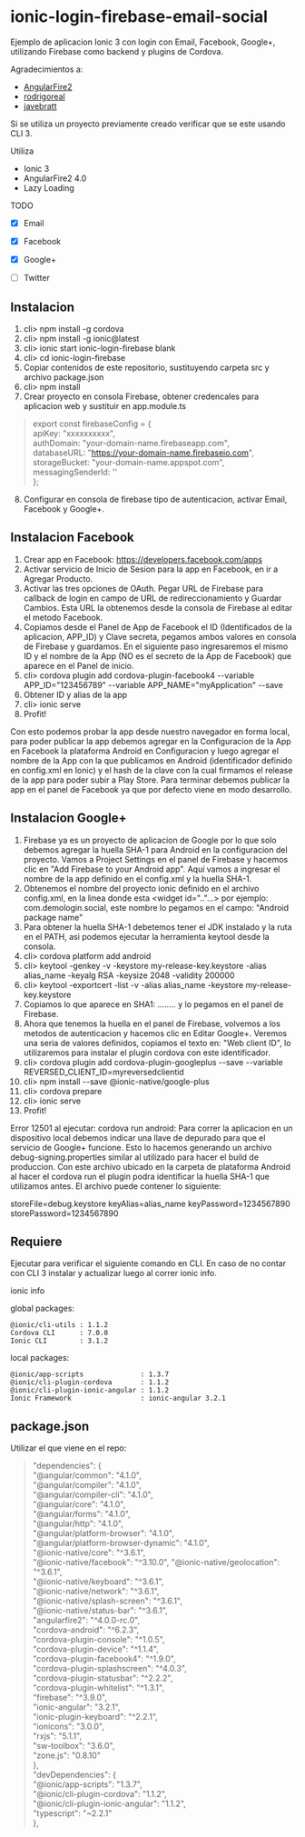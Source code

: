 # ionic-login-firebase-email-social
Ejemplo de aplicacion Ionic 3 con login con Email, Facebook, Google+, utilizando Firebase como backend y plugins de Cordova.

Agradecimientos a: 
* [AngularFire2](https://github.com/angular)
* [rodrigoreal](https://github.com/rodrigoreal/)
* [javebratt](https://github.com/javebratt/)

Si se utiliza un proyecto previamente creado verificar que se este usando CLI 3.

Utiliza
* Ionic 3
* AngularFire2 4.0
* Lazy Loading

TODO
- [x] Email
- [x] Facebook
- [x] Google+ 
- [ ] Twitter


## Instalacion
1. cli> npm install -g cordova
2. cli> npm install -g ionic@latest
3. cli> ionic start ionic-login-firebase blank
4. cli> cd ionic-login-firebase
5. Copiar contenidos de este repositorio, sustituyendo carpeta src y archivo package.json
6. cli> npm install
7. Crear proyecto en consola Firebase, obtener credencales para aplicacion web y sustituir en app.module.ts

> export const firebaseConfig = {  
>  apiKey: "xxxxxxxxxx",  
>  authDomain: "your-domain-name.firebaseapp.com",  
>  databaseURL: "https://your-domain-name.firebaseio.com",  
>  storageBucket: "your-domain-name.appspot.com",  
>  messagingSenderId: '<your-messaging-sender-id>'  
> };  
8. Configurar en consola de firebase tipo de autenticacion, activar Email, Facebook y Google+.

## Instalacion Facebook
1. Crear app en Facebook: https://developers.facebook.com/apps
2. Activar servicio de Inicio de Sesion para la app en Facebook, en ir a Agregar Producto.
3. Activar las tres opciones de OAuth. Pegar URL de Firebase para callback de login en campo de URL de redireccionamiento y Guardar Cambios. Esta URL la obtenemos desde la consola de Firebase al editar el metodo Facebook.
4. Copiamos desde el Panel de App de Facebook el ID (Identificados de la aplicacion, APP_ID) y Clave secreta, pegamos ambos valores en consola de Firebase y guardamos. En el siguiente paso ingresaremos el mismo ID y el nombre de la App (NO es el secreto de la App de Facebook) que aparece en el Panel de inicio.
5. cli> cordova plugin add cordova-plugin-facebook4 --variable APP_ID="123456789" --variable APP_NAME="myApplication" --save
6. Obtener ID y alias de la app
7. cli> ionic serve
8. Profit!

Con esto podemos probar la app desde nuestro navegador en forma local, para poder publicar la app debemos agregar en la Configuracion de la App en Facebook la plataforma Android en Configuracion y luego agregar el nombre de la App con la que publicamos en Android (identificador definido en config.xml en Ionic) y el hash de la clave con la cual firmamos el release de la app para poder subir a Play Store. Para terminar debemos publicar la app en el panel de Facebook ya que por defecto viene en modo desarrollo.

## Instalacion Google+
1. Firebase ya es un proyecto de aplicacion de Google por lo que solo debemos agregar la huella SHA-1 para Android en la configuracion del proyecto. Vamos a Project Settings en el panel de Firebase y hacemos clic en "Add Firebase to your Android app". Aquí vamos a ingresar el nombre de la app definido en el config.xml y la huella SHA-1.
2. Obtenemos el nombre del proyecto ionic definido en el archivo config.xml, en la linea donde esta <widget id=".."...> por ejemplo: com.demologin.social, este nombre lo pegamos en el campo: "Android package name"
3. Para obtener la huella SHA-1 debetemos tener el JDK instalado y la ruta en el PATH, asi podemos ejecutar la herramienta keytool desde la consola.
4. cli> cordova platform add android
5. cli> keytool -genkey -v -keystore my-release-key.keystore -alias alias_name -keyalg RSA -keysize 2048 -validity 200000
6. cli> keytool -exportcert -list -v -alias alias_name -keystore my-release-key.keystore
7. Copiamos lo que aparece en SHA1: ........ y lo pegamos en el panel de Firebase.
8. Ahora que tenemos la huella en el panel de Firebase, volvemos a los metodos de autenticacion y hacemos clic en Editar Google+. Veremos una seria de valores definidos, copiamos el texto en: "Web client ID", lo utilizaremos para instalar el plugin cordova con este identificador.
8. cli> cordova plugin add cordova-plugin-googleplus --save --variable REVERSED_CLIENT_ID=myreversedclientid
9. cli> npm install --save @ionic-native/google-plus
10. cli> cordova prepare
11. cli> ionic serve
12. Profit!

Error 12501 al ejecutar: cordova run android: Para correr la aplicacion en un dispositivo local debemos indicar una llave de depurado para que el servicio de Google+ funcione. Esto lo hacemos generando un archivo debug-signing.properties similar al utilizado para hacer el build de produccion. Con este archivo ubicado en la carpeta de plataforma Android al hacer el cordova run el plugin podra identificar la huella SHA-1 que utilizamos antes. El archivo puede contener lo siguiente:

storeFile=debug.keystore
keyAlias=alias_name
keyPassword=1234567890
storePassword=1234567890



## Requiere

Ejecutar para verificar el siguiente comando en CLI. En caso de no contar con CLI 3 instalar y actualizar luego al correr ionic info.

ionic info

global packages:

    @ionic/cli-utils : 1.1.2
    Cordova CLI      : 7.0.0
    Ionic CLI        : 3.1.2

local packages:

    @ionic/app-scripts              : 1.3.7
    @ionic/cli-plugin-cordova       : 1.1.2
    @ionic/cli-plugin-ionic-angular : 1.1.2
    Ionic Framework                 : ionic-angular 3.2.1
    
## package.json

Utilizar el que viene en el repo:

>  "dependencies": {  
>    "@angular/common": "4.1.0",  
>    "@angular/compiler": "4.1.0",  
>    "@angular/compiler-cli": "4.1.0",  
>    "@angular/core": "4.1.0",  
>    "@angular/forms": "4.1.0",  
>    "@angular/http": "4.1.0",  
>    "@angular/platform-browser": "4.1.0",  
>    "@angular/platform-browser-dynamic": "4.1.0",  
>    "@ionic-native/core": "^3.6.1",  
>    "@ionic-native/facebook": "^3.10.0", 
>    "@ionic-native/geolocation": "^3.6.1",  
>    "@ionic-native/keyboard": "^3.6.1",  
>    "@ionic-native/network": "^3.6.1",  
>    "@ionic-native/splash-screen": "^3.6.1",  
>    "@ionic-native/status-bar": "^3.6.1",  
>    "angularfire2": "^4.0.0-rc.0",  
>    "cordova-android": "^6.2.3",  
>    "cordova-plugin-console": "^1.0.5",  
>    "cordova-plugin-device": "^1.1.4",  
>    "cordova-plugin-facebook4": "^1.9.0",  
>    "cordova-plugin-splashscreen": "^4.0.3",  
>    "cordova-plugin-statusbar": "^2.2.2",  
>    "cordova-plugin-whitelist": "^1.3.1",  
>    "firebase": "^3.9.0",  
>    "ionic-angular": "3.2.1",  
>    "ionic-plugin-keyboard": "^2.2.1",  
>    "ionicons": "3.0.0",  
>    "rxjs": "5.1.1",  
>    "sw-toolbox": "3.6.0",  
>    "zone.js": "0.8.10"  
>  },  
>  "devDependencies": {  
>   "@ionic/app-scripts": "1.3.7",  
>   "@ionic/cli-plugin-cordova": "1.1.2",  
>    "@ionic/cli-plugin-ionic-angular": "1.1.2",  
>    "typescript": "~2.2.1"  
>  },  
